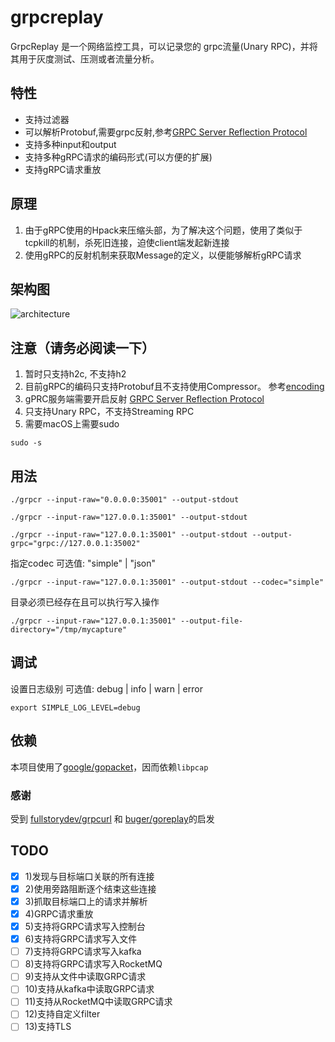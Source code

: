 # grpcreplay
GrpcReplay 是一个网络监控工具，可以记录您的 grpc流量(Unary RPC)，并将其用于灰度测试、压测或者流量分析。

## 特性
* 支持过滤器
* 可以解析Protobuf,需要grpc反射,参考[GRPC Server Reflection Protocol](https://github.com/grpc/grpc/blob/master/doc/server-reflection.md#grpc-server-reflection-protocol)
* 支持多种input和output
* 支持多种gRPC请求的编码形式(可以方便的扩展)
* 支持gRPC请求重放

## 原理
1. 由于gRPC使用的Hpack来压缩头部，为了解决这个问题，使用了类似于tcpkill的机制，杀死旧连接，迫使client端发起新连接
2. 使用gRPC的反射机制来获取Message的定义，以便能够解析gRPC请求

## 架构图
![architecture](https://github.com/vearne/grpcreplay/raw/main/img/grpc.svg)

## 注意（请务必阅读一下）
1. 暂时只支持h2c, 不支持h2
2. 目前gRPC的编码只支持Protobuf且不支持使用Compressor。 
参考[encoding](https://github.com/grpc/grpc-go/blob/master/Documentation/encoding.md)
3. gPRC服务端需要开启反射 [GRPC Server Reflection Protocol](https://github.com/grpc/grpc/blob/master/doc/server-reflection.md#grpc-server-reflection-protocol)
4. 只支持Unary RPC，不支持Streaming RPC
5. 需要macOS上需要sudo
```
sudo -s
```

## 用法
```
./grpcr --input-raw="0.0.0.0:35001" --output-stdout
```
```
./grpcr --input-raw="127.0.0.1:35001" --output-stdout
```
```
./grpcr --input-raw="127.0.0.1:35001" --output-stdout --output-grpc="grpc://127.0.0.1:35002"
```

指定codec   可选值: "simple" |  "json"
```
./grpcr --input-raw="127.0.0.1:35001" --output-stdout --codec="simple"
```
目录必须已经存在且可以执行写入操作
```
./grpcr --input-raw="127.0.0.1:35001" --output-file-directory="/tmp/mycapture"
```

## 调试
设置日志级别
可选值: debug | info | warn | error
```
export SIMPLE_LOG_LEVEL=debug
```

## 依赖
本项目使用了[google/gopacket](https://github.com/google/gopacket)，因而依赖`libpcap`

### 感谢
受到 [fullstorydev/grpcurl](https://github.com/fullstorydev/grpcurl) 
和 [buger/goreplay](https://github.com/buger/goreplay)的启发

## TODO
* [x] 1)发现与目标端口关联的所有连接
* [x] 2)使用旁路阻断逐个结束这些连接
* [x] 3)抓取目标端口上的请求并解析
* [x] 4)GRPC请求重放
* [x] 5)支持将GRPC请求写入控制台
* [x] 6)支持将GRPC请求写入文件
* [ ] 7)支持将GRPC请求写入kafka
* [ ] 8)支持将GRPC请求写入RocketMQ
* [ ] 9)支持从文件中读取GRPC请求
* [ ] 10)支持从kafka中读取GRPC请求
* [ ] 11)支持从RocketMQ中读取GRPC请求
* [ ] 12)支持自定义filter
* [ ] 13)支持TLS
